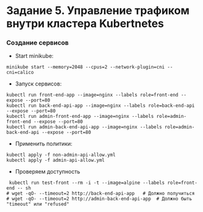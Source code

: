 # Задание 5. Управление трафиком внутри кластера Kubertnetes




### Создание сервисов

- Start minikube:
```shell
minikube start --memory=2048 --cpus=2 --network-plugin=cni --cni=calico
```

- Запуск сервисов:
```shell
kubectl run front-end-app --image=nginx --labels role=front-end --expose --port=80
kubectl run back-end-api-app --image=nginx --labels role=back-end-api --expose --port=80
kubectl run admin-front-end-app --image=nginx --labels role=admin-front-end --expose --port=80
kubectl run admin-back-end-api-app --image=nginx --labels role=admin-back-end-api --expose --port=80
```

- Применить политики:
```shell
kubectl apply -f non-admin-api-allow.yml
kubectl apply -f admin-api-allow.yml
```

- Проверяем доступность
```shell
 kubectl run test-front --rm -i -t --image=alpine --labels role=front-end -- sh
# wget -qO- --timeout=2 http://back-end-api-app   # Должно получиться
# wget -qO- --timeout=2 http://admin-back-end-api-app  # Должно быть "timeout" или "refused"
```